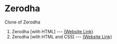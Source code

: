 # Zerodha
Clone of Zerodha

1. Zerodha [with HTML] ---  <a href="https://maharun0.github.io/Zerodha/Zerodha-[with-HTML]/" target="_blank">(Website Link)</a>
2. Zerodha [with HTML and CSS] ---  <a href="https://maharun0.github.io/Zerodha/Zerodha-[with-HTML-and-CSS]/" target="_blank">(Website Link)</a>
